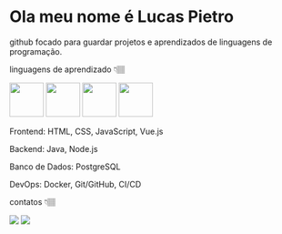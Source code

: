 # Ola meu nome é Lucas Pietro


github focado para guardar projetos e aprendizados de linguagens de programação.


linguagens de aprendizado 👇🏽



  
  
   
   <img src="https://cdn.jsdelivr.net/gh/devicons/devicon@latest/icons/html5/html5-plain-wordmark.svg" heigtht="60px" width="60px" /> <img src="https://cdn.jsdelivr.net/gh/devicons/devicon@latest/icons/css3/css3-original-wordmark.svg"  heigtht="60px" width="60px" /> <img src="https://cdn.jsdelivr.net/gh/devicons/devicon@latest/icons/javascript/javascript-original.svg" heigtht="60px" width="60px"/>  <img src="https://cdn.jsdelivr.net/gh/devicons/devicon@latest/icons/java/java-original-wordmark.svg" heigtht="60px" width="60px" />
          


Frontend: HTML, CSS, JavaScript, Vue.js

Backend: Java, Node.js

Banco de Dados: PostgreSQL

DevOps: Docker, Git/GitHub, CI/CD

contatos 👇🏽

<div>

<a href = "mailto:contato@cursoads00@gmail.com"><img loading="lazy" src="https://img.shields.io/badge/Gmail-D14836?style=for-the-badge&logo=gmail&logoColor=white" target="_blank"></a>
<a href="https://www.linkedin.com/in/lucas-pietro-820576301?utm_source=share&utm_campaign=share_via&utm_content=profile&utm_medium=android_app" target="_blank"><img loading="lazy" src="https://img.shields.io/badge/-LinkedIn-%230077B5?style=for-the-badge&logo=linkedin&logoColor=white" target="_blank"></a>   
</div>

